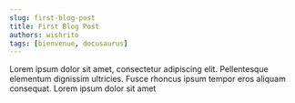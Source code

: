 ```yaml
---
slug: first-blog-post
title: First Blog Post
authors: wishrito
tags: [bienvenue, docusaurus]
---
```


Lorem ipsum dolor sit amet, consectetur adipiscing elit. Pellentesque elementum dignissim ultricies. Fusce rhoncus ipsum tempor eros aliquam consequat. Lorem ipsum dolor sit amet
